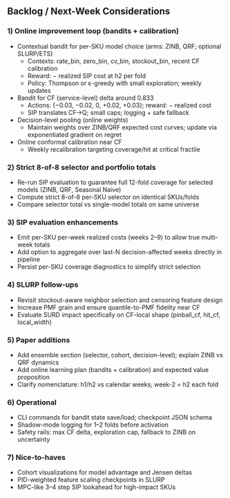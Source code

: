 ## Backlog / Next-Week Considerations

### 1) Online improvement loop (bandits + calibration)
- Contextual bandit for per-SKU model choice (arms: ZINB, QRF; optional SLURP/ETS)
  - Contexts: rate_bin, zero_bin, cv_bin, stockout_bin, recent CF calibration
  - Reward: − realized SIP cost at h2 per fold
  - Policy: Thompson or ε-greedy with small exploration; weekly updates
- Bandit for CF (service-level) delta around 0.833
  - Actions: {−0.03, −0.02, 0, +0.02, +0.03}; reward: − realized cost
  - SIP translates CF→Q; small caps; logging + safe fallback
- Decision-level pooling (online weights)
  - Maintain weights over ZINB/QRF expected cost curves; update via exponentiated gradient on regret
- Online conformal calibration near CF
  - Weekly recalibration targeting coverage/hit at critical fractile

### 2) Strict 8-of-8 selector and portfolio totals
- Re-run SIP evaluation to guarantee full 12-fold coverage for selected models (ZINB, QRF, Seasonal Naive)
- Compute strict 8-of-8 per-SKU selector on identical SKUs/folds
- Compare selector total vs single-model totals on same universe

### 3) SIP evaluation enhancements
- Emit per-SKU per-week realized costs (weeks 2–9) to allow true multi-week totals
- Add option to aggregate over last-N decision-affected weeks directly in pipeline
- Persist per-SKU coverage diagnostics to simplify strict selection

### 4) SLURP follow-ups
- Revisit stockout-aware neighbor selection and censoring feature design
- Increase PMF grain and ensure quantile-to-PMF fidelity near CF
- Evaluate SURD impact specifically on CF-local shape (pinball_cf, hit_cf, local_width)

### 5) Paper additions
- Add ensemble section (selector, cohort, decision-level); explain ZINB vs QRF dynamics
- Add online learning plan (bandits + calibration) and expected value proposition
- Clarify nomenclature: h1/h2 vs calendar weeks; week-2 = h2 each fold

### 6) Operational
- CLI commands for bandit state save/load; checkpoint JSON schema
- Shadow-mode logging for 1–2 folds before activation
- Safety rails: max CF delta, exploration cap, fallback to ZINB on uncertainty

### 7) Nice-to-haves
- Cohort visualizations for model advantage and Jensen deltas
- PID-weighted feature scaling checkpoints in SLURP
- MPC-like 3–4 step SIP lookahead for high-impact SKUs


